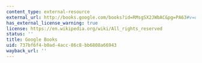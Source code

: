 ```yaml
---
content_type: external-resource
external_url: http://books.google.com/books?id=RMsgSX2JWbAC&pg=PA63#v=onepage
has_external_license_warning: true
license: https://en.wikipedia.org/wiki/All_rights_reserved
status: ''
title: Google Books
uid: 737bf6f4-b0ad-4acc-86c8-bb6808a66943
wayback_url: ''
---
```

